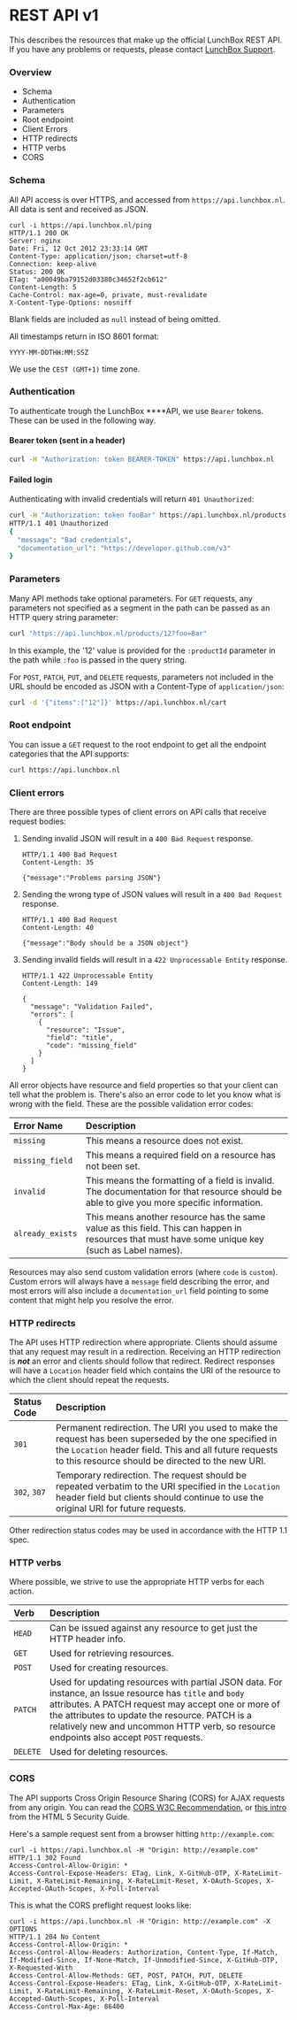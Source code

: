 # REST API v1

This describes the resources that make up the official LunchBox REST API. If you have any problems or requests, please contact [LunchBox Support](https://lunchbox.nl/contact).

### Overview

* Schema
* Authentication
* Parameters
* Root endpoint
* Client Errors
* HTTP redirects
* HTTP verbs
* CORS

### Schema

All API access is over HTTPS, and accessed from `https://api.lunchbox.nl`. All data is sent and received as JSON.

```http
curl -i https://api.lunchbox.nl/ping
HTTP/1.1 200 OK
Server: nginx
Date: Fri, 12 Oct 2012 23:33:14 GMT
Content-Type: application/json; charset=utf-8
Connection: keep-alive
Status: 200 OK
ETag: "a00049ba79152d03380c34652f2cb612"
Content-Length: 5
Cache-Control: max-age=0, private, must-revalidate
X-Content-Type-Options: nosniff
```

Blank fields are included as `null` instead of being omitted.

All timestamps return in ISO 8601 format:

```text
YYYY-MM-DDTHH:MM:SSZ
```

We use the `CEST (GMT+1)` time zone.

### Authentication

To authenticate trough the LunchBox  ****API, we use `Bearer` tokens. These can be used in the following way.

#### Bearer token \(sent in a header\)

```bash
curl -H "Authorization: token BEARER-TOKEN" https://api.lunchbox.nl
```

#### Failed login

Authenticating with invalid credentials will return `401 Unauthorized`:

```bash
curl -H "Authorization: token fooBar" https://api.lunchbox.nl/products
HTTP/1.1 401 Unauthorized
{
  "message": "Bad credentials",
  "documentation_url": "https://developer.github.com/v3"
}
```

### Parameters

Many API methods take optional parameters. For `GET` requests, any parameters not specified as a segment in the path can be passed as an HTTP query string parameter:

```bash
curl "https://api.lunchbox.nl/products/12?foo=Bar"
```

In this example, the '12' value is provided for the `:productId` parameter in the path while `:foo` is passed in the query string.

For `POST`, `PATCH`, `PUT`, and `DELETE` requests, parameters not included in the URL should be encoded as JSON with a Content-Type of `application/json`:

```bash
curl -d '{"items":["12"]}' https://api.lunchbox.nl/cart
```

### Root endpoint

You can issue a `GET` request to the root endpoint to get all the endpoint categories that the  API supports:

```bash
curl https://api.lunchbox.nl
```

### Client errors

There are three possible types of client errors on API calls that receive request bodies:

1. Sending invalid JSON will result in a `400 Bad Request` response.

   ```http
   HTTP/1.1 400 Bad Request
   Content-Length: 35

   {"message":"Problems parsing JSON"}
   ```

2. Sending the wrong type of JSON values will result in a `400 Bad Request` response.

   ```http
   HTTP/1.1 400 Bad Request
   Content-Length: 40

   {"message":"Body should be a JSON object"}
   ```

3. Sending invalid fields will result in a `422 Unprocessable Entity` response.

   ```http
   HTTP/1.1 422 Unprocessable Entity
   Content-Length: 149

   {
     "message": "Validation Failed",
     "errors": [
       {
         "resource": "Issue",
         "field": "title",
         "code": "missing_field"
       }
     ]
   }
   ```

All error objects have resource and field properties so that your client can tell what the problem is. There's also an error code to let you know what is wrong with the field. These are the possible validation error codes:

| Error Name | Description |
| :--- | :--- |
| `missing` | This means a resource does not exist. |
| `missing_field` | This means a required field on a resource has not been set. |
| `invalid` | This means the formatting of a field is invalid. The documentation for that resource should be able to give you more specific information. |
| `already_exists` | This means another resource has the same value as this field. This can happen in resources that must have some unique key \(such as Label names\). |

Resources may also send custom validation errors \(where `code` is `custom`\). Custom errors will always have a `message` field describing the error, and most errors will also include a `documentation_url` field pointing to some content that might help you resolve the error.

### HTTP redirects

The API uses HTTP redirection where appropriate. Clients should assume that any request may result in a redirection. Receiving an HTTP redirection is _**not**_ an error and clients should follow that redirect. Redirect responses will have a `Location` header field which contains the URI of the resource to which the client should repeat the requests.

| Status Code | Description |
| :--- | :--- |
| `301` | Permanent redirection. The URI you used to make the request has been superseded by the one specified in the `Location` header field. This and all future requests to this resource should be directed to the new URI. |
| `302`, `307` | Temporary redirection. The request should be repeated verbatim to the URI specified in the `Location` header field but clients should continue to use the original URI for future requests. |

Other redirection status codes may be used in accordance with the HTTP 1.1 spec.

### HTTP verbs

Where possible, we strive to use the appropriate HTTP verbs for each action.

| Verb | Description |
| :--- | :--- |
| `HEAD` | Can be issued against any resource to get just the HTTP header info. |
| `GET` | Used for retrieving resources. |
| `POST` | Used for creating resources. |
| `PATCH` | Used for updating resources with partial JSON data. For instance, an Issue resource has `title` and `body` attributes. A PATCH request may accept one or more of the attributes to update the resource. PATCH is a relatively new and uncommon HTTP verb, so resource endpoints also accept `POST` requests. |
| `DELETE` | Used for deleting resources. |

### CORS

The API supports Cross Origin Resource Sharing \(CORS\) for AJAX requests from any origin. You can read the [CORS W3C Recommendation](http://www.w3.org/TR/cors/), or [this intro](http://code.google.com/p/html5security/wiki/CrossOriginRequestSecurity) from the HTML 5 Security Guide.

Here's a sample request sent from a browser hitting `http://example.com`:

```text
curl -i https://api.lunchbox.nl -H "Origin: http://example.com"
HTTP/1.1 302 Found
Access-Control-Allow-Origin: *
Access-Control-Expose-Headers: ETag, Link, X-GitHub-OTP, X-RateLimit-Limit, X-RateLimit-Remaining, X-RateLimit-Reset, X-OAuth-Scopes, X-Accepted-OAuth-Scopes, X-Poll-Interval
```

This is what the CORS preflight request looks like:

```text
curl -i https://api.lunchbox.nl -H "Origin: http://example.com" -X OPTIONS
HTTP/1.1 204 No Content
Access-Control-Allow-Origin: *
Access-Control-Allow-Headers: Authorization, Content-Type, If-Match, If-Modified-Since, If-None-Match, If-Unmodified-Since, X-GitHub-OTP, X-Requested-With
Access-Control-Allow-Methods: GET, POST, PATCH, PUT, DELETE
Access-Control-Expose-Headers: ETag, Link, X-GitHub-OTP, X-RateLimit-Limit, X-RateLimit-Remaining, X-RateLimit-Reset, X-OAuth-Scopes, X-Accepted-OAuth-Scopes, X-Poll-Interval
Access-Control-Max-Age: 86400
```





